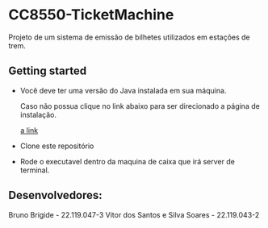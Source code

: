 # CC8550-TicketMachine

Projeto de um sistema de emissão de bilhetes utilizados em estações de trem.

## Getting started

- Você deve ter uma versão do Java instalada em sua máquina.
  
  Caso não possua clique no link abaixo para ser direcionado a página de instalação.
  
  [a link](https://www.java.com/pt-BR/download/ie_manual.jsp?locale=pt_BR)
  
- Clone este repositório
- Rode o executavel dentro da maquina de caixa que irá server de terminal.


## Desenvolvedores:

Bruno Brigide - 22.119.047-3
Vitor dos Santos e Silva Soares - 22.119.043-2
